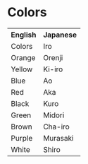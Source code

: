 # Colors

<table>
	<tr>
        <th>English</th>
        <th>Japanese</th>
    </tr>
    <tr>
        <td>Colors</td>
        <td>Iro</td>
    </tr>
    <tr>
        <td>Orange</td>
        <td>Orenji</td>
    </tr>
    <tr>
        <td>Yellow</td>
        <td>Ki-iro</td>
    </tr>
    <tr>
        <td>Blue</td>
        <td>Ao</td>
    </tr>
    <tr>
        <td>Red</td>
        <td>Aka</td>
    </tr>
    <tr>
        <td>Black</td>
        <td>Kuro</td>
    </tr>
    <tr>
        <td>Green</td>
        <td>Midori</td>
    </tr>
    <tr>
        <td>Brown</td>
        <td>Cha-iro</td>
    </tr>
    <tr>
        <td>Purple</td>
        <td>Murasaki</td>
    </tr>
    <tr>
        <td>White</td>
        <td>Shiro</td>
    </tr>
</table>
